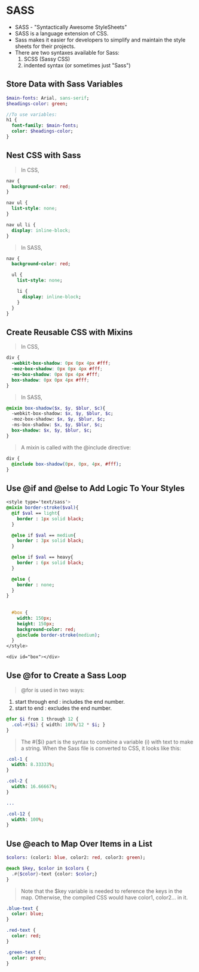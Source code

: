 # SASS

* SASS - "Syntactically Awesome StyleSheets"
* SASS is a language extension of CSS.
* Sass makes it easier for developers to simplify and maintain the style sheets for their projects.
* There are two syntaxes available for Sass:
    1. SCSS (Sassy CSS) 
    1.  indented syntax (or sometimes just "Sass")
    
## Store Data with Sass Variables
```sass
$main-fonts: Arial, sans-serif;
$headings-color: green;

//To use variables:
h1 {
  font-family: $main-fonts;
  color: $headings-color;
}
```


## Nest CSS with Sass

> In CSS,
```css
nav {
  background-color: red;
}

nav ul {
  list-style: none;
}

nav ul li {
  display: inline-block;
}

```

> In SASS,

```sass
nav {
  background-color: red;

  ul {
    list-style: none;

    li {
      display: inline-block;
    }
  }
}
```

## Create Reusable CSS with Mixins

> In CSS,

```css
div {
  -webkit-box-shadow: 0px 0px 4px #fff;
  -moz-box-shadow: 0px 0px 4px #fff;
  -ms-box-shadow: 0px 0px 4px #fff;
  box-shadow: 0px 0px 4px #fff;
}
```

> In SASS,

```sass
@mixin box-shadow($x, $y, $blur, $c){
  -webkit-box-shadow: $x, $y, $blur, $c;
  -moz-box-shadow: $x, $y, $blur, $c;
  -ms-box-shadow: $x, $y, $blur, $c;
  box-shadow: $x, $y, $blur, $c;
}
```

> A mixin is called with the @include directive:

```sass
div {
  @include box-shadow(0px, 0px, 4px, #fff);
}
```



## Use @if and @else to Add Logic To Your Styles

```sass
<style type='text/sass'>
@mixin border-stroke($val){
  @if $val == light{
    border : 1px solid black;
  }

  @else if $val == medium{
    border : 3px solid black;
  }

  @else if $val == heavy{
    border : 6px solid black;
  }

  @else {
    border : none;
  }
}
  
  
  #box {
    width: 150px;
    height: 150px;
    background-color: red;
    @include border-stroke(medium);
  }  
</style>

<div id="box"></div>
```


## Use @for to Create a Sass Loop

> @for is used in two ways:

1. start through end : includes the end number.
1. start to end : excludes the end number.

```sass
@for $i from 1 through 12 {
  .col-#{$i} { width: 100%/12 * $i; }
}
```

> The #{$i} part is the syntax to combine a variable (i) with text to make a string. When the Sass file is converted to CSS, it looks like this:

```sass
.col-1 {
  width: 8.33333%;
}

.col-2 {
  width: 16.66667%;
}

...

.col-12 {
  width: 100%;
}
```


## Use @each to Map Over Items in a List

```sass
$colors: (color1: blue, color2: red, color3: green);

@each $key, $color in $colors {
  .#{$color}-text {color: $color;}
}
```

> Note that the $key variable is needed to reference the keys in the map. Otherwise, the compiled CSS would have color1, color2... in it.

```sass
.blue-text {
  color: blue;
}

.red-text {
  color: red;
}

.green-text {
  color: green;
}
```
